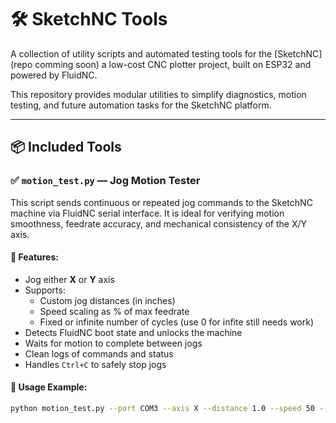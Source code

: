  # 🛠️ SketchNC Tools

A collection of utility scripts and automated testing tools for the [SketchNC](repo comming soon) a low-cost CNC plotter project, built on ESP32 and powered by FluidNC.

This repository provides modular utilities to simplify diagnostics, motion testing, and future automation tasks for the SketchNC platform.

---

## 📦 Included Tools

### ✅ `motion_test.py` — Jog Motion Tester

This script sends continuous or repeated jog commands to the SketchNC machine via FluidNC serial interface. It is ideal for verifying motion smoothness, feedrate accuracy, and mechanical consistency of the X/Y axis.

#### 🔧 Features:
- Jog either **X** or **Y** axis
- Supports:
  - Custom jog distances (in inches)
  - Speed scaling as % of max feedrate
  - Fixed or infinite number of cycles (use 0 for infite still needs work)
- Detects FluidNC boot state and unlocks the machine
- Waits for motion to complete between jogs
- Clean logs of commands and status
- Handles `Ctrl+C` to safely stop jogs

#### 🧪 Usage Example:
```bash
python motion_test.py --port COM3 --axis X --distance 1.0 --speed 50 --cycles 5


